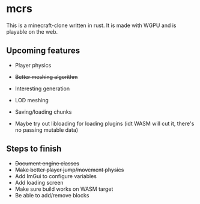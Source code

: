 
# mcrs
This is a minecraft-clone written in rust. It is made with WGPU and is playable on the web.

## Upcoming features
- Player physics
- ~~Better meshing algorithm~~
- Interesting generation
- LOD meshing
- Saving/loading chunks

- Maybe try out libloading for loading plugins (idt WASM will cut it, there's no passing mutable data)

## Steps to finish
- ~~Document engine classes~~
- ~~Make better player jump/movement physics~~
- Add ImGui to configure variables
- Add loading screen
- Make sure build works on WASM target
- Be able to add/remove blocks